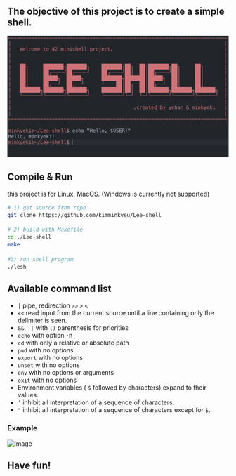 ## The objective of this project is to create a simple shell.

![Untitled](image/Untitled.png)

## Compile & Run
this project is for Linux, MacOS. (Windows is currently not supported)

```bash
# 1) get source from repo
git clone https://github.com/kimminkyeu/Lee-shell 

# 2) build with Makefile
cd ./Lee-shell
make

#3) run shell program
./lesh   
```

## Available command list
- `|` pipe, redirection `>>` `>` `<`
- `<<` read input from the current source until a line containing only the delimiter is seen.
- `&&`, `||` with `()` parenthesis for priorities
- `echo` with option -n
- `cd` with only a relative or absolute path
- `pwd` with no options
- `export` with no options
- `unset` with no options
- `env` with no options or arguments
- `exit` with no options
- Environment variables ( `$` followed by characters) expand to their values.
- `’` inhibit all interpretation of a sequence of characters.
- `"` inhibit all interpretation of a sequence of characters except for `$`.

### Example 
![image](https://github.com/kimminkyeu/Lee-shell/assets/60287070/4a3755c1-ab66-4e54-a1bf-dcf74a6ea407)

## Have fun!
